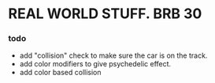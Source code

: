 

# REAL WORLD STUFF. BRB 30

### todo
* add "collision" check to make sure the car is on the track.
* add color modifiers to give psychedelic effect.
* add color based collision



